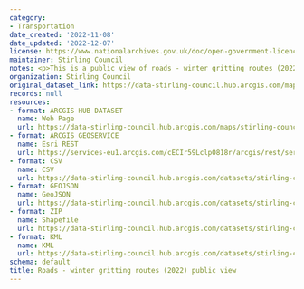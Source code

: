 ```yaml
---
category:
- Transportation
date_created: '2022-11-08'
date_updated: '2022-12-07'
license: https://www.nationalarchives.gov.uk/doc/open-government-licence/version/3/
maintainer: Stirling Council
notes: <p>This is a public view of roads - winter gritting routes (2022)</p>
organization: Stirling Council
original_dataset_link: https://data-stirling-council.hub.arcgis.com/maps/stirling-council::roads-winter-gritting-routes-2022-public-view
records: null
resources:
- format: ARCGIS HUB DATASET
  name: Web Page
  url: https://data-stirling-council.hub.arcgis.com/maps/stirling-council::roads-winter-gritting-routes-2022-public-view
- format: ARCGIS GEOSERVICE
  name: Esri REST
  url: https://services-eu1.arcgis.com/cECIr59LclpO818r/arcgis/rest/services/Gritting_Routes_2022_view/FeatureServer/0
- format: CSV
  name: CSV
  url: https://data-stirling-council.hub.arcgis.com/datasets/stirling-council::roads-winter-gritting-routes-2022-public-view.csv?outSR=%7B%22latestWkid%22%3A27700%2C%22wkid%22%3A27700%7D
- format: GEOJSON
  name: GeoJSON
  url: https://data-stirling-council.hub.arcgis.com/datasets/stirling-council::roads-winter-gritting-routes-2022-public-view.geojson?outSR=%7B%22latestWkid%22%3A27700%2C%22wkid%22%3A27700%7D
- format: ZIP
  name: Shapefile
  url: https://data-stirling-council.hub.arcgis.com/datasets/stirling-council::roads-winter-gritting-routes-2022-public-view.zip?outSR=%7B%22latestWkid%22%3A27700%2C%22wkid%22%3A27700%7D
- format: KML
  name: KML
  url: https://data-stirling-council.hub.arcgis.com/datasets/stirling-council::roads-winter-gritting-routes-2022-public-view.kml?outSR=%7B%22latestWkid%22%3A27700%2C%22wkid%22%3A27700%7D
schema: default
title: Roads - winter gritting routes (2022) public view
---
```


